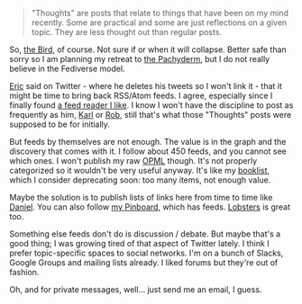 <!--@
  title="Thoughts 3 - The end of Twitter?"
  published="2022-11-18 22:45:00"
  description = "Thoughts on the end of Twitter, Mastodon and the Fediverse, the comeback of RSS and Atom feeds, the problem of discovery, and discussion."
-->

> "Thoughts" are posts that relate to things that have been on my mind recently. Some are practical and some are just reflections on a given topic. They are less thought out than regular posts.

So, [the Bird](https://twitter.com/pchapuis), of course. Not sure if or when it will collapse. Better safe than sorry so I am planning my retreat to [the Pachyderm](https://framapiaf.org/@catwell), but I do not really believe in the Fediverse model.

[Eric](https://eric.daspet.name) said on Twitter - where he deletes his tweets so I won't link it - that it might be time to bring back RSS/Atom feeds. I agree, especially since I finally found [a feed reader I like](https://github.com/nkanaev/yarr). I know I won't have the discipline to post as frequently as him, [Karl](https://www.la-grange.net) or [Rob](http://www.landley.net/notes.html), still that's what those "Thoughts" posts were supposed to be for initially.

But feeds by themselves are not enough. The value is in the graph and the discovery that comes with it. I follow about 450 feeds, and you cannot see which ones. I won't publish my raw [OPML](https://en.wikipedia.org/wiki/OPML) though. It's not properly categorized so it wouldn't be very useful anyway. It's like my [booklist](https://catwell.info/booklist/), which I consider deprecating soon: too many items, not enough value.

Maybe the solution is to publish lists of links here from time to time like [Daniel](https://lemire.me/blog/2022/10/16/science-and-technology-links-october-16-2022/). You can also follow [my Pinboard](https://pinboard.in/u:catwell), which has feeds. [Lobsters](https://lobste.rs) is great too.

Something else feeds don't do is discussion / debate. But maybe that's a good thing; I was growing tired of that aspect of Twitter lately. I think I prefer topic-specific spaces to social networks. I'm on a bunch of Slacks, Google Groups and mailing lists already. I liked forums but they're out of fashion.

Oh, and for private messages, well... just send me an email, I guess.
